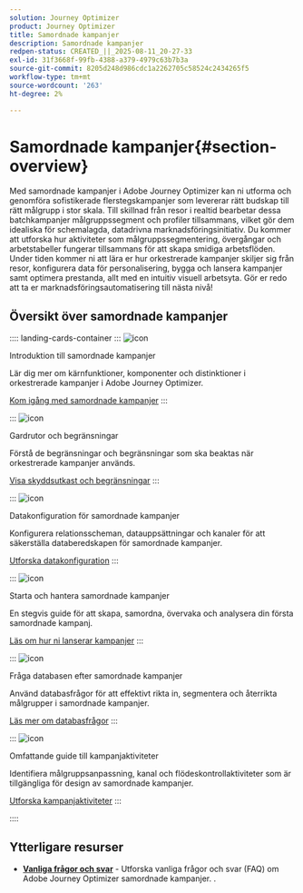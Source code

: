 ```yaml
---
solution: Journey Optimizer
product: Journey Optimizer
title: Samordnade kampanjer
description: Samordnade kampanjer
redpen-status: CREATED_||_2025-08-11_20-27-33
exl-id: 31f3668f-99fb-4388-a379-4979c63b7b3a
source-git-commit: 8205d248d986cdc1a2262705c58524c2434265f5
workflow-type: tm+mt
source-wordcount: '263'
ht-degree: 2%

---
```


# Samordnade kampanjer{#section-overview}

Med samordnade kampanjer i Adobe Journey Optimizer kan ni utforma och genomföra sofistikerade flerstegskampanjer som levererar rätt budskap till rätt målgrupp i stor skala. Till skillnad från resor i realtid bearbetar dessa batchkampanjer målgruppssegment och profiler tillsammans, vilket gör dem idealiska för schemalagda, datadrivna marknadsföringsinitiativ. Du kommer att utforska hur aktiviteter som målgruppssegmentering, övergångar och arbetstabeller fungerar tillsammans för att skapa smidiga arbetsflöden. Under tiden kommer ni att lära er hur orkestrerade kampanjer skiljer sig från resor, konfigurera data för personalisering, bygga och lansera kampanjer samt optimera prestanda, allt med en intuitiv visuell arbetsyta. Gör er redo att ta er marknadsföringsautomatisering till nästa nivå!

## Översikt över samordnade kampanjer

:::: landing-cards-container
:::
![icon](https://cdn.experienceleague.adobe.com/icons/book.svg)

Introduktion till samordnade kampanjer

Lär dig mer om kärnfunktioner, komponenter och distinktioner i orkestrerade kampanjer i Adobe Journey Optimizer.

[Kom igång med samordnade kampanjer](../using/orchestrated/gs-orchestrated-campaigns.md)
:::

:::
![icon](https://cdn.experienceleague.adobe.com/icons/shield-halved.svg)

Gardrutor och begränsningar

Förstå de begränsningar och begränsningar som ska beaktas när orkestrerade kampanjer används.

[Visa skyddsutkast och begränsningar](../using/orchestrated/guardrails.md)
:::

:::
![icon](https://cdn.experienceleague.adobe.com/icons/gear.svg)

Datakonfiguration för samordnade kampanjer

Konfigurera relationsscheman, datauppsättningar och kanaler för att säkerställa databeredskapen för samordnade kampanjer.

[Utforska datakonfiguration](data-configuration-landing-page.md)
:::

:::
![icon](https://cdn.experienceleague.adobe.com/icons/circle-play.svg)

Starta och hantera samordnade kampanjer

En stegvis guide för att skapa, samordna, övervaka och analysera din första samordnade kampanj.

[Läs om hur ni lanserar kampanjer](launch-landing-page.md)
:::

:::
![icon](https://cdn.experienceleague.adobe.com/icons/code-branch.svg)

Fråga databasen efter samordnade kampanjer

Använd databasfrågor för att effektivt rikta in, segmentera och återrikta målgrupper i samordnade kampanjer.

[Läs mer om databasfrågor](query-database-landing-page.md)
:::

:::
![icon](https://cdn.experienceleague.adobe.com/icons/puzzle-piece.svg)

Omfattande guide till kampanjaktiviteter

Identifiera målgruppsanpassning, kanal och flödeskontrollaktiviteter som är tillgängliga för design av samordnade kampanjer.

[Utforska kampanjaktiviteter](design-campaigns-landing-page.md)
:::

::::

## Ytterligare resurser

- **[Vanliga frågor och svar](../using/orchestrated/orchestrated-campaigns-faq.md)** - Utforska vanliga frågor och svar (FAQ) om Adobe Journey Optimizer samordnade kampanjer.
.
